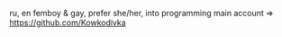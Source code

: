 ru, en
femboy & gay, prefer she/her, into programming
main account => https://github.com/Kowkodivka
